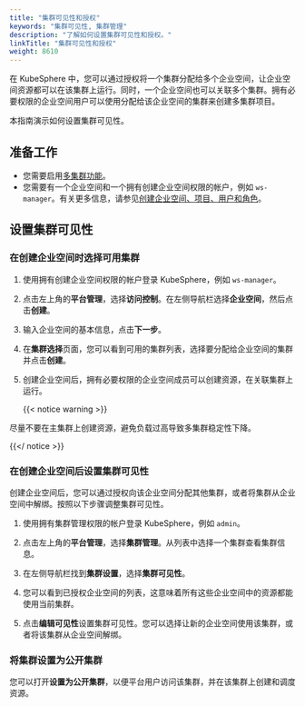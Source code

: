 ```yaml
---
title: "集群可见性和授权"
keywords: "集群可见性, 集群管理"
description: "了解如何设置集群可见性和授权。"
linkTitle: "集群可见性和授权"
weight: 8610
---
```


在 KubeSphere 中，您可以通过授权将一个集群分配给多个企业空间，让企业空间资源都可以在该集群上运行。同时，一个企业空间也可以关联多个集群。拥有必要权限的企业空间用户可以使用分配给该企业空间的集群来创建多集群项目。

本指南演示如何设置集群可见性。

## 准备工作
* 您需要启用[多集群功能](../../../multicluster-management/)。
* 您需要有一个企业空间和一个拥有创建企业空间权限的帐户，例如 `ws-manager`。有关更多信息，请参见[创建企业空间、项目、用户和角色](../../../quick-start/create-workspace-and-project/)。

## 设置集群可见性

### 在创建企业空间时选择可用集群

1. 使用拥有创建企业空间权限的帐户登录 KubeSphere，例如 `ws-manager`。

2. 点击左上角的**平台管理**，选择**访问控制**。在左侧导航栏选择**企业空间**，然后点击**创建**。

3. 输入企业空间的基本信息，点击**下一步**。

4. 在**集群选择**页面，您可以看到可用的集群列表，选择要分配给企业空间的集群并点击**创建**。

5. 创建企业空间后，拥有必要权限的企业空间成员可以创建资源，在关联集群上运行。

   {{< notice warning >}}

尽量不要在主集群上创建资源，避免负载过高导致多集群稳定性下降。

{{</ notice >}} 

### 在创建企业空间后设置集群可见性

创建企业空间后，您可以通过授权向该企业空间分配其他集群，或者将集群从企业空间中解绑。按照以下步骤调整集群可见性。

1. 使用拥有集群管理权限的帐户登录 KubeSphere，例如 `admin`。

2. 点击左上角的**平台管理**，选择**集群管理**。从列表中选择一个集群查看集群信息。

3. 在左侧导航栏找到**集群设置**，选择**集群可见性**。

4. 您可以看到已授权企业空间的列表，这意味着所有这些企业空间中的资源都能使用当前集群。

5. 点击**编辑可见性**设置集群可见性。您可以选择让新的企业空间使用该集群，或者将该集群从企业空间解绑。

### 将集群设置为公开集群

您可以打开**设置为公开集群**，以便平台用户访问该集群，并在该集群上创建和调度资源。
